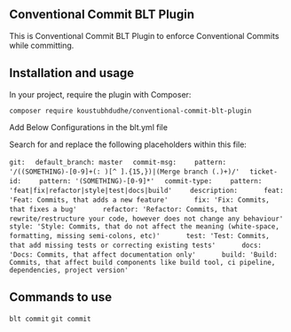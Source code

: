 ## Conventional Commit BLT Plugin

This is Conventional Commit BLT Plugin to enforce Conventional Commits while committing.

## Installation and usage

In your project, require the plugin with Composer:

`composer require koustubhdudhe/conventional-commit-blt-plugin`

Add Below Configurations in the blt.yml file

Search for and replace the following placeholders within this file:

`git:`
`  default_branch: master`
`  commit-msg:`
`    pattern: '/((SOMETHING)-[0-9]+(: )[^ ].{15,})|(Merge branch (.)+)/'`
`  ticket-id:`
`    pattern: '(SOMETHING)-[0-9]*'`
`  commit-type:`
`    pattern: 'feat|fix|refactor|style|test|docs|build'`
`    description:`
`      feat: 'Feat: Commits, that adds a new feature'`
`      fix: 'Fix: Commits, that fixes a bug'`
`      refactor: 'Refactor: Commits, that rewrite/restructure your code, however does not change any behaviour'`
`      style: 'Style: Commits, that do not affect the meaning (white-space, formatting, missing semi-colons, etc)'`
`      test: 'Test: Commits, that add missing tests or correcting existing tests'`
`      docs: 'Docs: Commits, that affect documentation only'`
`      build: 'Build: Commits, that affect build components like build tool, ci pipeline, dependencies, project version'`
## Commands to use
`blt commit`
`git commit`
